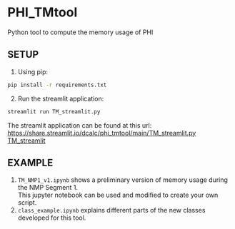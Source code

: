 # PHI_TMtool
Python tool to compute the memory usage of PHI

## SETUP
1. Using pip:
```bash
pip install -r requirements.txt
```
2. Run the streamlit application:
```bash
streamlit run TM_streamlit.py
```
The streamlit application can be found at this url: https://share.streamlit.io/dcalc/phi_tmtool/main/TM_streamlit.py<br />
<a href="https://share.streamlit.io/dcalc/phi_tmtool/main/TM_streamlit.py" target="_blank">TM_streamlit</a>

## EXAMPLE
1. ```TM_NMP1_v1.ipynb``` shows a preliminary version of memory usage during the NMP Segment 1. <br />
This jupyter notebook can be used and modified to create your own script. <br />
2. ```class_example.ipynb``` explains different parts of the new classes developed for this tool.